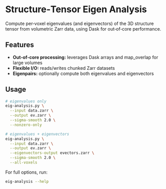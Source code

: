 # Structure‐Tensor Eigen Analysis

Compute per‐voxel eigenvalues (and eigenvectors) of the 3D structure tensor from volumetric Zarr data, using Dask for out‐of‐core performance.

## Features

- **Out‐of-core processing:** leverages Dask arrays and map_overlap for large volumes  
- **Flexible I/O:** reads/writes chunked Zarr datasets  
- **Eigenpairs:** optionally compute both eigenvalues and eigenvectors  

## Usage

```bash
# eigenvalues only
eig-analysis.py \
  --input data.zarr \
  --output ev.zarr \
  --sigma-smooth 2.0 \
  --nonzero-only

# eigenvalues + eigenvectors
eig-analysis.py \
  --input data.zarr \
  --output ev.zarr \
  --eigenvectors-output evectors.zarr \
  --sigma-smooth 2.0 \
  --all-voxels
```

For full options, run:
```bash
eig-analysis --help
```